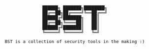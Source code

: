 <pre align="center">
██████╗ ███████╗████████╗
██╔══██╗██╔════╝╚══██╔══╝
██████╔╝███████╗   ██║   
██╔══██╗╚════██║   ██║   
██████╔╝███████║   ██║   
╚═════╝ ╚══════╝   ╚═╝   
</pre>

<pre align="center">
BST is a collection of security tools in the making :)
</pre>